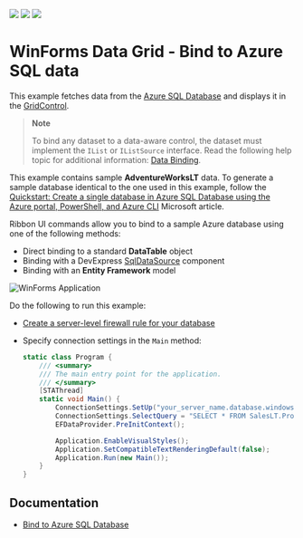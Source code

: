 <!-- default badges list -->
![](https://img.shields.io/endpoint?url=https://codecentral.devexpress.com/api/v1/VersionRange/223140673/19.2.3%2B)
[![](https://img.shields.io/badge/Open_in_DevExpress_Support_Center-FF7200?style=flat-square&logo=DevExpress&logoColor=white)](https://supportcenter.devexpress.com/ticket/details/T834862)
[![](https://img.shields.io/badge/📖_How_to_use_DevExpress_Examples-e9f6fc?style=flat-square)](https://docs.devexpress.com/GeneralInformation/403183)
<!-- default badges end -->
# WinForms Data Grid - Bind to Azure SQL data

This example fetches data from the [Azure SQL Database](https://azure.microsoft.com/en-us/services/sql-database/) and displays it in the [GridControl](https://docs.devexpress.com/WindowsForms/DevExpress.XtraGrid.GridControl).

> **Note**
>
> To bind any dataset to a data-aware control, the dataset must implement the `IList` or `IListSource` interface. Read the following help topic for additional information: [Data Binding](https://docs.devexpress.com/WindowsForms/634/controls-and-libraries/data-grid/data-binding).

This example contains sample **AdventureWorksLT** data. To generate a sample database identical to the one used in this example, follow the [Quickstart: Create a single database in Azure SQL Database using the Azure portal, PowerShell, and Azure CLI](https://docs.microsoft.com/en-us/azure/sql-database/sql-database-single-database-get-started?tabs=azure-portal) Microsoft article.

Ribbon UI commands allow you to bind to a sample Azure database using one of the following methods:

* Direct binding to a standard **DataTable** object
* Binding with a DevExpress [SqlDataSource](https://docs.devexpress.com/CoreLibraries/DevExpress.DataAccess.Sql.SqlDataSource) component
* Binding with an **Entity Framework** model

![WinForms Application](grid.png)

Do the following to run this example:

* [Create a server-level firewall rule for your database](https://docs.microsoft.com/en-us/azure/sql-database/sql-database-server-level-firewall-rule)
* Specify connection settings in the `Main` method:

  ```csharp
  static class Program {
      /// <summary>
      /// The main entry point for the application.
      /// </summary>
      [STAThread]
      static void Main() {
          ConnectionSettings.SetUp("your_server_name.database.windows.net", "your_login", "your_password", "your_database_name");
          ConnectionSettings.SelectQuery = "SELECT * FROM SalesLT.Product";
          EFDataProvider.PreInitContext();
  
          Application.EnableVisualStyles();
          Application.SetCompatibleTextRenderingDefault(false);
          Application.Run(new Main());
      }
  }
  ```


## Documentation

* [Bind to Azure SQL Database](https://docs.devexpress.com/WindowsForms/401443/common-features/data-binding/bind-to-azure-data)
